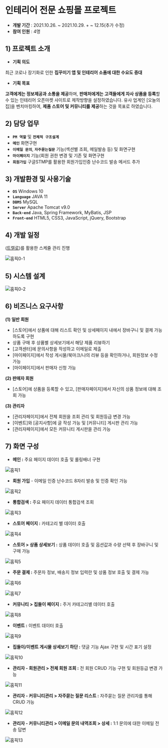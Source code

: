 # **인테리어 전문 쇼핑몰 프로젝트**

- **개발 기간** : 2021.10.26. ~ 2021.10.29. + ~ 12.15(추가 수정)
- **참여 인원** : 4명

## **1)** 프로젝트 소개

- **기획 의도**

최근 코로나 장기화로 인한 **집꾸미기 앱 및 인테리어 소품에 대한 수요도 증대**

- **기획 목표**

**고객에게는 정보제공과 소통을 제공**하며, **판매처에게는 고객들에게 자사 상품을 등록**할 수 있는 인테리어 오픈마켓 사이트로 제작방향을 설정하였습니다. 유사 업계인 [오늘의 집]을 벤치마킹하여, **제품 스토어 및 커뮤니티를 제공**하는 것을 목표로 하였습니다.

## 2) **담당 업무**

- **`PM 역할`** 및 **`전체적 구조설계`**
- **`메인`** 화면구현
- **`이메일 문의`**, **`자주묻는질문`**  기능(섹션별 조회, 메일발송 등) 및 화면구현
- **`마이페이지`** 기능(회원 권한 변경 및 기존  및 화면구현
- **`회원가입`** 구글STMP를 활용한 회원가입인증 난수코드 발송 메서드 추가

## 3) **개발환경 및 사용기술**

- **`OS`** Windows 10
- **`Language`** JAVA 11
- **`DBMS`** MySQL
- **`Server`** Apache Tomcat v9.0
- **`Back-end`** Java, Spring Framework, MyBatis, JSP
- **`Front-end`** HTML5, CSS3, JavaScript, jQuery, Bootstrap

## 4) **개발 일정**

([트렐로](https://trello.com/b/le6Pqd4a/ezen4%EC%A1%B0-teamproject))를 활용한 스케쥴 관리 진행

![홈픽0-1](https://user-images.githubusercontent.com/85205124/176145594-b9170e67-4556-409f-85f6-5bae6dffa8b4.png)

## 5) **시스템 설계**

![홈픽0-2](https://user-images.githubusercontent.com/85205124/176145649-be82732e-0530-4453-8c9f-15ad805c848f.png)

## 6) 비즈니스 요구사항

**(1) 일반 회원**
   - [스토어]에서 상품에 대해 리스트 확인 및 상세페이지 내에서 장바구니 및 결제 가능하도록 구현
   - 상품 구매 후 상품별 상세보기에서 해당 제품 리뷰하기
   - [고객센터]에 문의사항을 작성하고 이메일로 제출
   - [마이페이지]에서 작성 게시물/북마크/나의 리뷰 등을 확인하거나, 회원정보 수정 가능
   - [마이페이지]에서 판매자 신청 가능

**(2) 판매자 회원**
   - [스토어]에 상품을 등록할 수 있고, [판매자페이지]에서 자신의 상품 정보에 대해 조회 가능

**(3) 관리자**
   - [관리자페이지]에서 전체 회원을 조회 관리 및 회원등급 변경 가능
   - [이벤트]와 [공지사항]에 글 작성 가능 및 [커뮤니티] 게시판 관리 가능
   - [관리자페이지]에서 모든 커뮤니티 게시판을 관리 가능

## 7) 화면 구성

- **메인 :** 주요 페이지 데이터 호출 및 롤링배너 구현

![홈픽1](https://user-images.githubusercontent.com/85205124/176145691-6a0573e3-8050-4124-b616-fb7f29fd66b7.png)

- **회원 가입** - 이메일 인증 난수코드 8자리 발송 및 인증 확인 가능

![홈픽2](https://user-images.githubusercontent.com/85205124/176145739-a9de4640-b5eb-41fb-8de1-7611fddcdd36.png)

- **통합검색 :** 주요 페이지 데이터 통합검색 조회

![홈픽3](https://user-images.githubusercontent.com/85205124/176145764-926cb77b-05c0-49aa-9378-003f00bc5fed.png)

- **스토어 페이지 :** 카테고리 별 데이터 호출

![홈픽4](https://user-images.githubusercontent.com/85205124/176145790-8f1961bb-7728-4ad1-99d7-5db1e1a88051.png)

- **스토어 > 상품 상세보기 :** 상품 데이터 호출 및 옵션값과 수량 선택 후 장바구니 및 구매 가능

![홈픽5](https://user-images.githubusercontent.com/85205124/176145817-9343925c-1b4f-4e5c-95e0-7061145cd92f.png)

- **주문 결제 :** 주문자 정보, 배송지 정보 입력란 및 상품 정보 호출 및 결제 가능

![홈픽6](https://user-images.githubusercontent.com/85205124/176145847-ecde163a-1d96-4213-a15c-7302a3363038.png)

![홈픽7](https://user-images.githubusercontent.com/85205124/176145859-8afb3fbe-de7d-40db-9567-dc76e12a8a5d.png)

- **커뮤니티 > 집들이 페이지 :** 주거 카테고리별 데이터 호출

![홈픽8](https://user-images.githubusercontent.com/85205124/176145886-ec36d856-3882-4e20-9451-fb13e6428690.png)

- **이벤트 :** 이벤트 데이터 호출

![홈픽9](https://user-images.githubusercontent.com/85205124/176145909-917bd1a9-43cb-4cb9-9f63-01564985d9d2.png)

- **집들이/이벤트 게시물 상세보기 하단 :** 댓글 기능 Ajax 구현 및 시간 표기 설정

![홈픽10](https://user-images.githubusercontent.com/85205124/176145939-e89b19b9-4182-410e-8e1a-1c8edcb87a62.png)

- **관리자 - 회원관리 > 전체 회원 조회 :** 전 회원 CRUD 기능 구현 및 회원등급 변경 가능

![홈픽11](https://user-images.githubusercontent.com/85205124/176145973-e382ed5e-b4a5-491f-b867-e4544b45d76f.png)

- **관리자 - 커뮤니티관리 > 자주묻는 질문 리스트 :** 자주묻는 질문 관리자를 통해 CRUD 가능

![홈픽12](https://user-images.githubusercontent.com/85205124/176146006-5b7cbc93-7aa5-41b1-9e84-e5c8e09cdfc8.png)

- **관리자 - 커뮤니티관리 > 이메일 문의 내역조회 > 상세 :** 1:1 문의에 대한 이메일 전송 답변

![홈픽13](https://user-images.githubusercontent.com/85205124/176146034-7ac98201-e81f-4343-933e-e8bc3b684d38.png)
